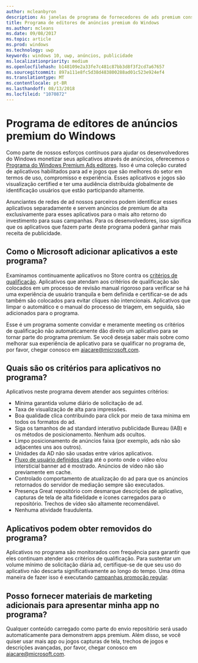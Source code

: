 ```yaml
---
author: mcleanbyron
description: As janelas de programa de fornecedores de ads premium consiste em uma coleção curated de aplicativos habilitados para ad que podem ser direcionados redes de anúncios de parceiro com premium, alto-rendimento ads. Este programa os aplicativos são melhores do setor em termos de uso, compromisso e experiência.
title: Programa de editores de anúncios premium do Windows
ms.author: mcleans
ms.date: 09/08/2017
ms.topic: article
ms.prod: windows
ms.technology: uwp
keywords: windows 10, uwp, anúncios, publicidade
ms.localizationpriority: medium
ms.openlocfilehash: b148109e2a33fe7c481c87bb3d8f3f2cd7a67657
ms.sourcegitcommit: 897a111e8fc5d38d483800288ad01c523e924ef4
ms.translationtype: MT
ms.contentlocale: pt-BR
ms.lasthandoff: 08/13/2018
ms.locfileid: "1070872"
---
```

# <a name="windows-premium-ads-publishers-program"></a>Programa de editores de anúncios premium do Windows

Como parte de nossos esforços contínuos para ajudar os desenvolvedores do Windows monetizar seus aplicativos através de anúncios, oferecemos o [Programa do Windows Premium Ads editores](http://www.windowspremiumapps.com). Isso é uma coleção curated de aplicativos habilitados para ad e jogos que são melhores do setor em termos de uso, compromisso e experiência. Esses aplicativos e jogos são visualização certified e ter uma audiência distribuída globalmente de identificação usuários que estão participando altamente.

Anunciantes de redes de ad nossos parceiros podem identificar esses aplicativos separadamente e servem anúncios de premium de alta exclusivamente para esses aplicativos para o mais alto retorno do investimento para suas campanhas. Para os desenvolvedores, isso significa que os aplicativos que fazem parte deste programa poderá ganhar mais receita de publicidade.

## <a name="how-does-microsoft-add-apps-to-this-program"></a>Como o Microsoft adicionar aplicativos a este programa? 

Examinamos continuamente aplicativos no Store contra os [critérios de qualificação](#what-are-the-criteria-for-apps-in-the-program). Aplicativos que atendam aos critérios de qualificação são colocados em um processo de revisão manual rigoroso para verificar se há uma experiência de usuário tranquila e bem definida e certificar-se de ads também são colocados para evitar cliques não intencionais. Aplicativos que limpar o automático e o manual do processo de triagem, em seguida, são adicionados para o programa.

Esse é um programa somente convidar e meramente meeting os critérios de qualificação não automaticamente dão direito um aplicativo para se tornar parte do programa premium. Se você deseja saber mais sobre como melhorar sua experiência de aplicativo para se qualificar no programa de, por favor, chegar conosco em aiacare@microsoft.com.

## <a name="what-are-the-criteria-for-apps-in-the-program"></a>Quais são os critérios para aplicativos no programa?

Aplicativos neste programa devem atender aos seguintes critérios:

* Mínima garantida volume diário de solicitação de ad. 
* Taxa de visualização de alta para impressões. 
* Boa qualidade clica contribuindo para click por meio de taxa mínima em todos os formatos do ad. 
* Siga os tamanhos de ad standard interativo publicidade Bureau (IAB) e os métodos de posicionamento. Nenhum ads ocultos.
* Limpo posicionamento de anúncios faixa (por exemplo, ads não são adjacentes uns aos outros).
* Unidades da AD não são usadas entre vários aplicativos.
* [Fluxo de usuário definidos clara](https://blogs.windows.com/buildingapps/2017/08/31/best-practices-using-video-ads-windows-apps/) até o ponto onde o vídeo e/ou intersticial banner ad é mostrado. Anúncios de vídeo não são previamente em cache. 
* Controlado comportamento de atualização do ad para que os anúncios retornados do servidor de mediação sempre são executados.
* Presença Great repositório com desmarque descrições de aplicativo, capturas de tela de alta fidelidade e ícones carregados para o repositório. Trechos de vídeo são altamente recomendável.
* Nenhuma atividade fraudulenta.

## <a name="can-apps-get-removed-from-the-program"></a>Aplicativos podem obter removidos do programa?

Aplicativos no programa são monitorados com frequência para garantir que eles continuam atender aos critérios de qualificação. Para sustentar um volume mínimo de solicitação diária ad, certifique-se de que seu uso do aplicativo não descarta significativamente ao longo do tempo. Uma ótima maneira de fazer isso é executando [campanhas promoção regular](https://developer.microsoft.com/en-us/store/promote-your-apps).

## <a name="can-i-provide-additional-marketing-material-to-showcase-my-app-in-the-program"></a>Posso fornecer materiais de marketing adicionais para apresentar minha app no programa? 

Qualquer conteúdo carregado como parte do envio repositório será usado automaticamente para demonstrem apps premium. Além disso, se você quiser usar mais app ou jogos capturas de tela, trechos de jogos e descrições avançadas, por favor, chegar conosco em aiacare@microsoft.com.
